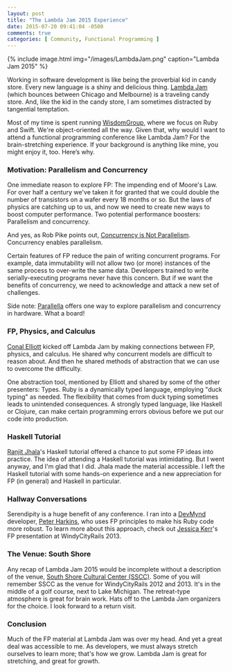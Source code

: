 ```yaml
---
layout: post
title: "The Lambda Jam 2015 Experience"
date: 2015-07-20 09:41:04 -0500
comments: true
categories: [ Community, Functional Programming ]
---
```


{% include image.html img="/images/LambdaJam.png" caption="Lambda Jam 2015" %}

Working in software development is like being the proverbial kid in candy store. Every new language is a shiny and delicious thing. [Lambda Jam](http://lambdajam.com) (which bounces between Chicago and Melbourne) is a traveling candy store. And, like the kid in the candy store, I am sometimes distracted by tangential temptation.

Most of my time is spent running [WisdomGroup](http://wisdomgroup.com), where we focus on Ruby and Swift. We're object-oriented all the way. Given that, why would I want to attend a functional programming conference like Lambda Jam? For the brain-stretching experience. If your background is anything like mine, you might enjoy it, too. Here’s why.
<!--more-->
### Motivation: Parallelism and Concurrency
One immediate reason to explore FP: The impending end of Moore's Law.  For over half a century we've taken it for granted that we could double the number of transistors on a wafer every 18 months or so. But the laws of physics are catching up to us, and now we need to create new ways to boost computer performance. Two potential performance boosters: Parallelism and concurrency.

And yes, as Rob Pike points out, [Concurrency is Not Parallelism](https://www.youtube.com/watch?v=cN_DpYBzKso&list=PLOnWKC1gI_OPU8SDIBnCLHsgzNLSbnPJQ&index=8). Concurrency enables parallelism.

Certain features of FP reduce the pain of writing concurrent programs.  For example, data immutability will not allow two (or more) instances of the same process to over-write the same data. Developers trained to write serially-executing programs never have this concern. But if we want the benefits of concurrency, we need to acknowledge and attack a new set of challenges.

Side note: [Parallella](/blog/2014/07/07/parallella-quick-start-guide-with-gotchas/) offers one way to explore parallelism and concurrency in hardware. What a board!

### FP, Physics, and Calculus
[Conal Elliott](https://twitter.com/conal) kicked off Lambda Jam by making connections between FP, physics, and calculus. He shared why concurrent models are difficult to reason about. And then he shared methods of abstraction that we can use to overcome the difficulty. 

One abstraction tool, mentioned by Elliott and shared by some of the other presenters: Types. Ruby is a dynamically typed language, employing "duck typing" as needed. The flexibility that comes from duck typing sometimes leads to unintended consequences. A strongly typed language, like Haskell or Clojure, can make certain programming errors obvious before we put our code into production. 

### Haskell Tutorial
[Ranjit Jhala](https://twitter.com/ranjitjhala)'s Haskell tutorial offered a chance to put some FP ideas into practice. The idea of attending a Haskell tutorial was intimidating. But I went anyway, and I'm glad that I did. Jhala made the material accessible. I left the Haskell tutorial with some hands-on experience and a new appreciation for FP (in general) and Haskell in particular.

### Hallway Conversations
Serendipity is a huge benefit of any conference. I ran into a [DevMynd](http://devmyndsoftware.com) developer, [Peter Harkins](http://twitter.com/pushcx), who uses FP principles to make his Ruby code more robust. To learn more about this approach, check out [Jessica Kerr](https://www.windycityrails.org/videos/2013/#2)'s FP presentation at WindyCityRails 2013.

### The Venue: South Shore
Any recap of Lambda Jam 2015 would be incomplete without a description of the venue, [South Shore Cultural Center (SSCC)](http://www.chicagoparkdistrict.com/parks/South-Shore-Cultural-Center/). Some of you will remember SSCC as the venue for WindyCityRails 2012 and 2013. It's in the middle of a golf course, next to Lake Michigan. The retreat-type atmosphere is great for brain work. Hats off to the Lambda Jam organizers for the choice. I look forward to a return visit.

### Conclusion
Much of the FP material at Lambda Jam was over my head. And yet a great deal was accessible to me. As developers, we must always stretch ourselves to learn more; that's how we grow. Lambda Jam is great for stretching, and great for growth.
